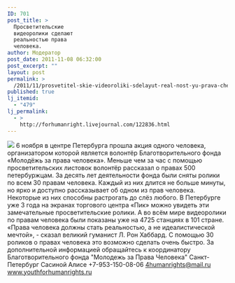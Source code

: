```yaml
---
ID: 701
post_title: >
  Просветительские
  видеоролики сделают
  реальностью права
  человека.
author: Модератор
post_date: 2011-11-08 06:32:00
post_excerpt: ""
layout: post
permalink: >
  /2011/11/prosvetitel-skie-videoroliki-sdelayut-real-nost-yu-prava-cheloveka.html
published: true
lj_itemid:
  - "479"
lj_permalink:
  - >
    http://forhumanright.livejournal.com/122836.html
---
```

<img src="http://cs5338.vk.com/u132145096/132409092/x_5b26039f.jpg" /> 6 ноября в центре Петербурга прошла акция одного человека, организатором которой является волонтёр Благотворительного фонда «Молодёжь за права человека». Меньше чем за час с помощью просветительских листовок волонтёр рассказал о правах 500 петербуржцам.
За десять лет деятельности фонда были сняты ролики по всем 30 правам человека. Каждый из них длится не больше минуты, но ярко и доступно рассказывает об одном из прав человека. Некоторые из них способны растрогать до слёз любого. В Петербурге уже 3 года на экранах торгового центра «Пик» можно увидеть эти замечательные просветительские ролики. А во всём мире видеоролики по правам человека были показаны уже на 4725 станциях в 101 стране.
«Права человека должны стать реальностью, а не идеалистической мечтой», - сказал великий гуманист Л. Рон Хаббард. С помощью 30 роликов о правах человека это возможно сделать очень быстро.
За дополнительной информацией обращайтесь к координатору
Благотворительного фонда
"Молодежь за Права Человека" Санкт-Петербург 
Сасиной Алисе 
+7-953-150-08-06 
4humanrights@mail.ru
www.youthforhumanrights.ru